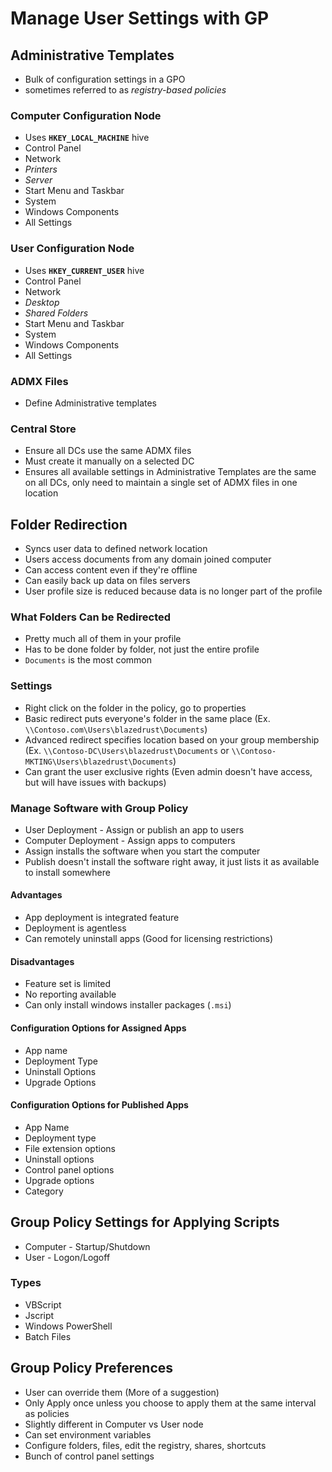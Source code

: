 # Manage User Settings with GP
## Administrative Templates
- Bulk of configuration settings in a GPO
- sometimes referred to as *registry-based policies*

### Computer Configuration Node
- Uses **`HKEY_LOCAL_MACHINE`** hive
- Control Panel
- Network
- *Printers*
- *Server*
- Start Menu and Taskbar
- System
- Windows Components
- All Settings

### User Configuration Node
- Uses **`HKEY_CURRENT_USER`** hive
- Control Panel
- Network
- *Desktop*
- *Shared Folders*
- Start Menu and Taskbar
- System
- Windows Components
- All Settings

### ADMX Files
- Define Administrative templates

### Central Store
- Ensure all DCs use the same ADMX files
- Must create it manually on a selected DC
- Ensures all available settings in Administrative Templates are the same on all DCs, only need to maintain a single set of ADMX files in one location

## Folder Redirection
- Syncs user data to defined network location
- Users access documents from any domain joined computer
- Can access content even if they're offline
- Can easily back up data on files servers
- User profile size is reduced because data is no longer part of the profile

### What Folders Can be Redirected
- Pretty much all of them in your profile
- Has to be done folder by folder, not just the entire profile
- `Documents` is the most common

### Settings
- Right click on the folder in the policy, go to properties
- Basic redirect puts everyone's folder in the same place (Ex. `\\Contoso.com\Users\blazedrust\Documents`)
- Advanced redirect specifies location based on your group membership (Ex. `\\Contoso-DC\Users\blazedrust\Documents` or `\\Contoso-MKTING\Users\blazedrust\Documents`)
- Can grant the user exclusive rights (Even admin doesn't have access, but will have issues with backups)

### Manage Software with Group Policy
- User Deployment - Assign or publish an app to users
- Computer Deployment - Assign apps to computers
- Assign installs the software when you start the computer
- Publish doesn't install the software right away, it just lists it as available to install somewhere

#### Advantages
- App deployment is integrated feature
- Deployment is agentless
- Can remotely uninstall apps (Good for licensing restrictions)

#### Disadvantages
- Feature set is limited
- No reporting available
- Can only install windows installer packages (`.msi`)

#### Configuration Options for Assigned Apps
- App name
- Deployment Type
- Uninstall Options
- Upgrade Options

#### Configuration Options for Published Apps
- App Name
- Deployment type
- File extension options
- Uninstall options
- Control panel options
- Upgrade options
- Category

## Group Policy Settings for Applying Scripts
- Computer - Startup/Shutdown
- User - Logon/Logoff

### Types
- VBScript
- Jscript
- Windows PowerShell
- Batch Files

## Group Policy Preferences
- User can override them (More of a suggestion)
- Only Apply once unless you choose to apply them at the same interval as policies
- Slightly different in Computer vs User node
- Can set environment variables
- Configure folders, files, edit the registry, shares, shortcuts
- Bunch of control panel settings
